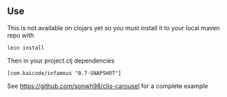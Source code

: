 ## Use
This is not available on clojars yet so you must install it to your local maven repo with
```
lein install
```

Then in your project.clj dependencies
```
[com.kaicode/infamous "0.7-SNAPSHOT"]
```

See https://github.com/sonwh98/cljs-carousel for a complete example